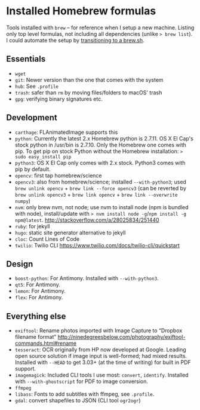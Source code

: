 # Installed Homebrew formulas
Tools installed with `brew` – for reference when I setup a new machine. Listing only top level formulas, not including all dependencies (unlike `> brew list`). I could automate the setup by [transitioning to a brew.sh](https://github.com/mathiasbynens/dotfiles/blob/master/brew.sh).

## Essentials
- `wget`
- `git`: Newer version than the one that comes with the system
- `hub`: See `.profile`
- `trash`: safer than `rm` by moving files/folders to macOS' trash
- `gpg`: verifying binary signatures etc.

## Development
- `carthage`: FLAnimatedImage supports this
- `python`: Currently the latest 2.x Homebrew python is 2.7.11. OS X El Cap's stock python in /usr/bin is 2.7.10. Only the Homebrew one comes with pip. To get pip on stock Python without the Homebrew installation: `> sudo easy_install pip`
- `python3`: OS X El Cap only comes with 2.x stock. Python3 comes with pip by default.
- `opencv`: first tap homebrew/science
- `opencv3`: also from homebrew/science; installed `--with-python3`; used `brew unlink opencv` + `brew link --force opencv3` (can be reverted by `brew unlink opencv3` + `brew link opencv` + `brew link --overwrite numpy`)
- `nvm`: only brew nvm, not node; use nvm to install node (npm is bundled with node), install/update with `> nvm install node -g`/`npm install -g npm@latest`. http://stackoverflow.com/a/28025834/251440
- `ruby`: for jekyll
- `hugo`: static site generator alternative to jekyll
- `cloc`: Count Lines of Code
- `twilio`: Twilio CLI https://www.twilio.com/docs/twilio-cli/quickstart

## Design
- `boost-python`: For Antimony. Installed with `--with-python3`.
- `qt5`: For Antimony.
- `lemon`: For Antimony.
- `flex`: For Antimony.

## Everything else
- `exiftool`: Rename photos imported with Image Capture to “Dropbox filename format” http://ninedegreesbelow.com/photography/exiftool-commands.html#rename
- `tesseract`: OCR originally from HP now developed at Google. Leading open source solution if image input is well-formed; had mixed results. Installed with `--HEAD` to get 3.03+ (at the time of writing) for built in PDF support.
- `imagemagick`: Included CLI tools I use most: `convert`, `identify`. Installed with `--with-ghostscript` for PDF to image conversion.
- `ffmpeg`
- `libass`: Fonts to add subtitles with ffmpeg, see `.profile`.
- `gdal`: convert shapefiles to JSON (CLI tool `ogr2ogr`)
